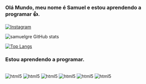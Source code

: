### Olá Mundo, meu nome é Samuel e estou aprendendo a programar 👍.

[![Instagram](https://img.shields.io/badge/Instagram-E4405F?style=for-the-badge&logo=instagram&logoColor=white)](https://instagram.com/samukka.eng)


![samuelgre GitHub stats](https://github-readme-stats.vercel.app/api?username=samuelgre&show_icons=true&theme=dracula)

[![Top Langs](https://github-readme-stats.vercel.app/api/top-langs/?username=samuelgre&layout=compact)](https://github.com/samuelgre/github-readme-stats)


### Estou aprendendo a programar.

<div style="display: inline_block"><br/>
 <img align="center" alt="html5" src="https://img.shields.io/badge/Python-14354C?style=for-the-badge&logo=python&logoColor=white"/>
 <img align="center" alt="html5" src="https://img.shields.io/badge/C-00599C?style=for-the-badge&logo=c&logoColor=white"/>
 <img align="center" alt="html5" src="https://img.shields.io/badge/Arduino-00979D?style=for-the-badge&logo=Arduino&logoColor=white"/>
 <img align="center" alt="html5" src="https://img.shields.io/badge/GIT-E44C30?style=for-the-badge&logo=git&logoColor=white"/>
 <img align="center" alt="html5" src="https://img.shields.io/badge/GitHub-100000?style=for-the-badge&logo=github&logoColor=white"/>
 <img align="center" alt="html5" src="https://img.shields.io/badge/Ubuntu-E95420?style=for-the-badge&logo=ubuntu&logoColor=white"/>
 <div>

